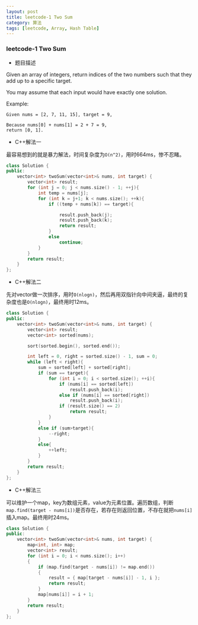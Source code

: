 ```yaml
---
layout: post
title: leetcode-1 Two Sum
category: 算法
tags: [leetcode, Array, Hash Table]
---
```


### leetcode-1 Two Sum ###

* 题目描述

Given an array of integers, return indices of the two numbers such that they add up to a specific target.

You may assume that each input would have exactly one solution.

Example:

```
Given nums = [2, 7, 11, 15], target = 9,

Because nums[0] + nums[1] = 2 + 7 = 9,
return [0, 1].
```

* C++解法一

最容易想到的就是暴力解法，时间复杂度为`O(n^2)`，用时664ms，惨不忍睹。

```cpp
class Solution {
public:
	vector<int> twoSum(vector<int>& nums, int target) {
		vector<int> result;
		for (int j = 0; j < nums.size() - 1; ++j){
			int temp = nums[j];
			for (int k = j+1; k < nums.size(); ++k){
				if ((temp + nums[k]) == target){

					result.push_back(j);
					result.push_back(k);
					return result;
				}
				else
					continue;
			}
		}
		return result;
	}
};
```

* C++解法二

先对vector做一次排序，用时`O(nlogn)`，然后再用双指针向中间夹逼，最终的复杂度也是`O(nlogn)`，最终用时12ms。

```cpp
class Solution {
public:
	vector<int> twoSum(vector<int>& nums, int target) {
		vector<int> result;
		vector<int> sorted(nums);

		sort(sorted.begin(), sorted.end());

		int left = 0, right = sorted.size() - 1, sum = 0;
		while (left < right){
			sum = sorted[left] + sorted[right];
			if (sum == target){
				for (int i = 0; i < sorted.size(); ++i){
					if (nums[i] == sorted[left])
						result.push_back(i);
					else if (nums[i] == sorted[right])
						result.push_back(i);
					if (result.size() == 2)
						return result;
				}
			}
			else if (sum>target){
				--right;
			}
			else{
				++left;
			}
		}
		return result;
	}
};
```

* C++解法三

可以维护一个map，key为数组元素，value为元素位置。遍历数组，判断`map.find(target - nums[i])`是否存在，若存在则返回位置，不存在就把`nums[i]`插入map。最终用时24ms。

```cpp
class Solution {
public:
	vector<int> twoSum(vector<int>& nums, int target) {
		map<int, int> map;
		vector<int> result;
		for (int i = 0; i < nums.size(); i++)
		{
			if (map.find(target - nums[i]) != map.end())
			{
				result = { map[target - nums[i]] - 1, i };
				return result;
			}
			map[nums[i]] = i + 1;
		}
		return result;
	}
};
```
